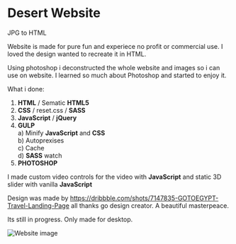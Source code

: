 # Desert Website

JPG to HTML

Website is made for pure fun and experiece no profit or commercial use. I loved the design wanted to recreate it in HTML.

Using photoshop i deconstructed the whole website and images so i can use on website. I learned so much about Photoshop and started to enjoy it.

What i done:

1. **HTML** / Sematic **HTML5** 
2. **CSS** / reset.css / **SASS**
3. **JavaScript** / **jQuery**
4. **GULP**
&nbsp; &nbsp;<br/> a) Minify **JavaScript** and **CSS**
&nbsp; &nbsp;<br/> b) Autoprexises
&nbsp; &nbsp;<br/> c) Cache
&nbsp; &nbsp;<br/> d) **SASS** watch
5. **PHOTOSHOP**

I made custom video controls for the video with **JavaScript** and static 3D slider with vanilla **JavaScript**

Design was made by https://dribbble.com/shots/7147835-GOTOEGYPT-Travel-Landing-Page all thanks go design creator. A beautiful masterpeace.

Its still in progress. Only made for desktop.

![Website image](https://i.imgur.com/hIh9fEZ.jpg)
